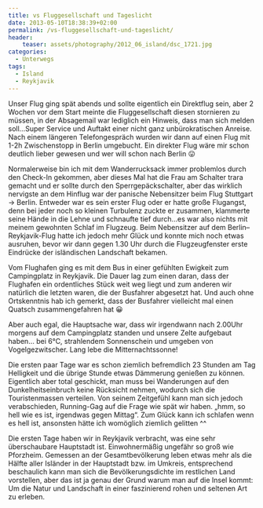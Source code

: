```yaml
---
title: vs Fluggesellschaft und Tageslicht
date: 2013-05-10T18:38:39+02:00
permalink: /vs-fluggesellschaft-und-tageslicht/
header:
    teaser: assets/photography/2012_06_island/dsc_1721.jpg
categories:
  - Unterwegs
tags:
  - Island
  - Reykjavik
---
```

Unser Flug ging spät abends und sollte eigentlich ein Direktflug sein, 
aber 2 Wochen vor dem Start meinte die Fluggesellschaft diesen stornieren zu müssen, in der Absagemail war lediglich ein Hinweis, 
dass man sich melden soll…Super Service und Auftakt einer nicht ganz unbürokratischen Anreise. 
Nach einem längeren Telefongespräch wurden wir dann auf einen Flug mit 1-2h Zwischenstopp in Berlin umgebucht. 
Ein direkter Flug wäre mir schon deutlich lieber gewesen und wer will schon nach Berlin 😛

Normalerweise bin ich mit dem Wanderrucksack immer problemlos durch den Check-In gekommen, 
aber dieses Mal hat die Frau am Schalter trara gemacht und er sollte durch den Sperrgepäckschalter, 
aber das wirklich nervigste an dem Hinflug war der panische Nebensitzer beim Flug Stuttgart -> Berlin. 
Entweder war es sein erster Flug oder er hatte große Flugangst, denn bei jeder noch so kleinen Turbulenz zuckte er zusammen, 
klammerte seine Hände in die Lehne und schnaufte tief durch…es war also nichts mit meinem gewohnten Schlaf im Flugzeug. 
Beim Nebensitzer auf dem Berlin–Reykjavik-Flug hatte ich jedoch mehr Glück und konnte mich noch etwas ausruhen, 
bevor wir dann gegen 1.30 Uhr durch die Flugzeugfenster erste Eindrücke der isländischen Landschaft bekamen.  

  
Vom Flughafen ging es mit dem Bus in einer gefühlten Ewigkeit zum Campingplatz in Reykjavik. Die Dauer lag zum einen daran, 
dass der Flughafen ein ordentliches Stück weit weg liegt und zum anderen wir natürlich die letzten waren, die der Busfahrer abgesetzt hat. 
Und auch ohne Ortskenntnis hab ich gemerkt, dass der Busfahrer vielleicht mal einen Quatsch zusammengefahren hat 😀

Aber auch egal, die Hauptsache war, dass wir irgendwann nach 2.00Uhr morgens auf dem Campingplatz standen und unsere Zelte aufgebaut haben…
bei 6°C, strahlendem Sonnenschein und umgeben von Vogelgezwitscher. Lang lebe die Mitternachtssonne!

Die ersten paar Tage war es schon ziemlich befremdlich 23 Stunden am Tag Helligkeit und die übrige Stunde etwas Dämmerung genießen zu können. 
Eigentlich aber total geschickt, man muss bei Wanderungen auf den Dunkelheitseinbruch keine Rücksicht nehmen, wodurch sich die Touristenmassen verteilen. Von seinem Zeitgefühl kann man sich jedoch verabschieden, Running-Gag auf die Frage wie spät wir haben. „hmm, so hell wie es ist, irgendwas gegen Mittag“. Zum Glück kann ich schlafen wenn es hell ist, ansonsten hätte ich womöglich ziemlich gelitten ^^

Die ersten Tage haben wir in Reykjavik verbracht, was eine sehr überschaubare Hauptstadt ist. Einwohnermäßig ungefähr so groß wie Pforzheim. 
Gemessen an der Gesamtbevölkerung leben etwas mehr als die Hälfte aller Isländer in der Hauptstadt bzw. im Umkreis, 
entsprechend beschaulich kann man sich die Bevölkerungsdichte im restlichen Land vorstellen, 
aber das ist ja genau der Grund warum man auf die Insel kommt: Um die Natur und Landschaft in einer faszinierend rohen und seltenen Art zu erleben.